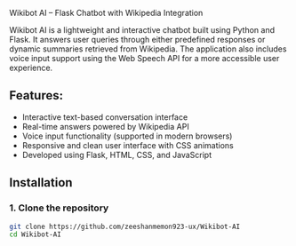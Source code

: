 Wikibot AI – Flask Chatbot with Wikipedia Integration

Wikibot AI is a lightweight and interactive chatbot built using Python and Flask. It answers user queries through either predefined responses or dynamic summaries retrieved from Wikipedia. The application also includes voice input support using the Web Speech API for a more accessible user experience.

## Features:

- Interactive text-based conversation interface
- Real-time answers powered by Wikipedia API
- Voice input functionality (supported in modern browsers)
- Responsive and clean user interface with CSS animations
- Developed using Flask, HTML, CSS, and JavaScript



## Installation

### 1. Clone the repository

```bash
git clone https://github.com/zeeshanmemon923-ux/Wikibot-AI
cd Wikibot-AI




